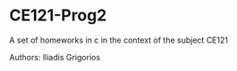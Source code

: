 # CE121-Prog2
A set of homeworks in c in the context of the subject CE121

Authors: Iliadis Grigorios
